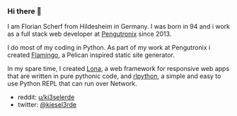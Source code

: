 ### Hi there 👋
I am Florian Scherf from Hildesheim in Germany. I was born in 94 and
i work as a full stack web developer at [Pengutronix](https://www.pengutronix.de/de/) since 2013.

I do most of my coding in Python. As part of my work at Pengutronix i created
[Flamingo](https://www.flamingo-web.org/), a Pelican inspired static site generator.

In my spare time, I created [Lona](https://lona-web.org), a web framework for responsive
web apps that are written in pure pythonic code, and [rlpython](https://github.com/fscherf/rlpython),
a simple and easy to use Python REPL that can run over Network.


* reddit: [u/ki3selerde](https://www.reddit.com/user/ki3selerde)
* twitter: [@kiesel3rde](https://twitter.com/kiesel3rde)
